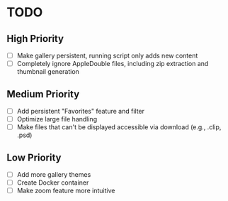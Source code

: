 # TODO

## High Priority
- [ ] Make gallery persistent, running script only adds new content
- [ ] Completely ignore AppleDouble files, including zip extraction and thumbnail generation

## Medium Priority
- [ ] Add persistent "Favorites" feature and filter
- [ ] Optimize large file handling
- [ ] Make files that can't be displayed accessible via download (e.g., .clip, .psd)

## Low Priority
- [ ] Add more gallery themes
- [ ] Create Docker container
- [ ] Make zoom feature more intuitive